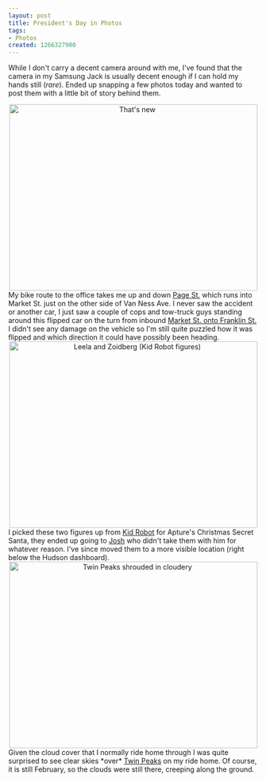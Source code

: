```yaml
--- 
layout: post
title: President's Day in Photos
tags: 
- Photos
created: 1266327900
---
```

While I don't carry a decent camera around with me, I've found that the camera in my Samsung Jack is usually decent enough if I can hold my hands still (*rare*). Ended up snapping a few photos today and wanted to post them with a little bit of story behind them.

<center><a href="http://www.flickr.com/photos/agentdero/4360248548/" title="That's new by agentdero, on Flickr"><img src="http://farm5.static.flickr.com/4061/4360248548_3132b48543.jpg" width="500" height="375" alt="That's new" /></a></center>
My bike route to the office takes me up and down <a id="aptureLink_gl5mNnD6Dc" href="http://maps.google.com/maps?om=0&amp;iwloc=addr&amp;f=q&amp;ll=37.7722061%2C-122.4372057&amp;hl=en&amp;z=15&amp;ie=UTF8">Page St.</a> which runs into Market St. just on the other side of Van Ness Ave. I never saw the accident or another car, I just saw a couple of cops and tow-truck guys standing around this flipped car on the turn from inbound <a id="aptureLink_dfAkNoPcko" href="http://maps.google.com/maps?om=0&amp;iwloc=addr&amp;f=q&amp;ll=37.7901599%2C-122.4239789&amp;hl=en&amp;z=15&amp;ie=UTF8">Market St. onto Franklin St.</a> I didn't see any damage on the vehicle so I'm still quite puzzled how it was flipped and which direction it could have possibly been heading.

<center><a href="http://www.flickr.com/photos/agentdero/4360171203/" title="Leela and Zoidberg (Kid Robot figures) by agentdero, on Flickr"><img src="http://farm5.static.flickr.com/4002/4360171203_0557be9147.jpg" width="500" height="375" alt="Leela and Zoidberg (Kid Robot figures)" /></a></center>
I picked these two figures up from <a id="aptureLink_zbHNBxGVkx" href="http://en.wikipedia.org/wiki/Kidrobot">Kid Robot</a> for Apture's Christmas Secret Santa, they ended up going to <a id="aptureLink_EXSu8L56ok" href="http://twitter.com/jjstern">Josh</a> who didn't take them with him for whatever reason. I've since moved them to a more visible location (right below the Hudson dashboard).


<center><a href="http://www.flickr.com/photos/agentdero/4361451442/" title="Twin Peaks shrouded in cloudery by agentdero, on Flickr"><img src="http://farm5.static.flickr.com/4068/4361451442_5b0513a8bc.jpg" width="500" height="375" alt="Twin Peaks shrouded in cloudery" /></a></center>
Given the cloud cover that I normally ride home through I was quite surprised to see clear skies *over* <a id="aptureLink_DGc7D8CSsA" href="http://en.wikipedia.org/wiki/Twin%20Peaks%20%28San%20Francisco%2C%20California%29">Twin Peaks</a> on my ride home. Of course, it is still February, so the clouds were still there, creeping along the ground.
<!--break-->
